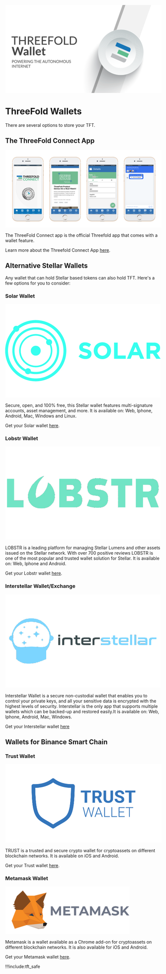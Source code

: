
![](img/threefold_wallet_large_header.png)

<!-- ![](img/tftexplo.png) -->

# ThreeFold Wallets

There are several options to store your TFT. 

## The ThreeFold Connect App

![alt](img/threefold_connect_4screens.png)

The ThreeFold Connect app is the official Threefold app that comes with a wallet feature.

Learn more about the Threefold Connect App [here](threefold_connect).

## Alternative Stellar Wallets

Any wallet that can hold Stellar based tokens can also hold TFT. Here's a few options for you to consider:

### Solar Wallet

![alt](img/solar_wallet_logo.jpg ':size=300')

Secure, open, and 100% free, this Stellar wallet features multi-signature accounts, asset management, and more. It is available on: Web, Iphone, Android, Mac, Windows and Linux.

Get your Solar wallet [here](https://solarwallet.io/).

### Lobstr Wallet

![alt](img/lobstr_wallet_logo.jpg ':size=300')

LOBSTR is a leading platform for managing Stellar Lumens and other assets issued on the Stellar network. With over 700 positive reviews LOBSTR is one of the most popular and trusted wallet solution for Stellar. It is available on: Web, Iphone and Android.

Get your Lobstr wallet [here](https://lobstr.co/).

### Interstellar Wallet/Exchange

![alt](img/interstellar_wallet_logo.jpg ':size=300')

Interstellar Wallet is a secure non-custodial wallet that enables you to control your private keys, and all your sensitive data is encrypted with the highest levels of security. Interstellar is the only app that supports multiple wallets which can be backed-up and restored easily.It is available on: Web, Iphone, Android, Mac, Windows.

Get your Interstellar wallet [here](https://interstellar.exchange/)

## Wallets for Binance Smart Chain

### Trust Wallet

![alt](img/trustwallet_logo.png ':size=300')

TRUST is a trusted and secure crypto wallet for cryptoassets on different blockchain networks. It is available on iOS and Android.

Get your Trust wallet [here](https://trustwallet.com/).

### Metamask Wallet

![alt](img/metamask_logo.png ':size=300')

Metamask is a wallet available as a Chrome add-on for cryptoassets on different blockchain networks. It is also available for iOS and Android. 

Get your Metamask wallet [here](https://metamask.io/).

!!!include:tft_safe